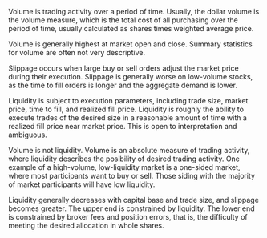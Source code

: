 Volume is trading activity over a period of time. Usually, the dollar volume is the volume measure, which is the total cost of all purchasing over the period of time, usually calculated as shares times weighted average price.

Volume is generally highest at market open and close. Summary statistics for volume are often not very descriptive.

Slippage occurs when large buy or sell orders adjust the market price during their execution. Slippage is generally worse on low-volume stocks, as the time to fill orders is longer and the aggregate demand is lower.

Liquidity is subject to execution parameters, including trade size, market price, time to fill, and realized fill price. Liquidity is roughly the ability to execute trades of the desired size in a reasonable amount of time with a realized fill price near market price. This is open to interpretation and ambiguous.

Volume is not liquidity. Volume is an absolute measure of trading activity, where liquidity describes the posibility of desired trading activity. One example of a high-volume, low-liquidity market is a one-sided market, where most participants want to buy or sell. Those siding with the majority of market participants will have low liquidity.

Liquidity generally decreases with capital base and trade size, and slippage becomes greater. The upper end is constrained by liquidity. The lower end is constrained by broker fees and position errors, that is, the difficulty of meeting the desired allocation in whole shares.